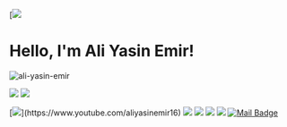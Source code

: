 [![](https://github-readme-stats.vercel.app/api?username=ali-yasin-emir&theme=vue&show_icons=true)
# Hello, I'm Ali Yasin Emir!

<p align="left"> <img src="https://komarev.com/ghpvc/?username=ali-yasin-emir" alt="ali-yasin-emir" /> </p>

[![](https://img.shields.io/twitter/follow/weakton?style=social)](https://www.twitter.com/weakton)
[![](https://img.shields.io/github/followers/ali-yasin-emir?style=social)](https://www.github.com/ali-yasin-emir)

[![](https://img.shields.io/badge/youtube-%23FF0000.svg?&style=for-the-badge&logo=youtube&logoColor=white")](https://www.youtube.com/aliyasinemir16)
[![](https://img.shields.io/badge/twitter-%231DA1F2.svg?&style=for-the-badge&logo=twitter&logoColor=white)](https://www.twitter.com/weakton)
[![](https://img.shields.io/badge/linkedin-%230077B5.svg?&style=for-the-badge&logo=linkedin&logoColor=white)](https://www.linkedin.com/in/ali-yasin-emir-1b9457213/)
[![](https://img.shields.io/badge/medium-%2312100E.svg?&style=for-the-badge&logo=medium&logoColor=white)](https://medium.com/@aliyasin.emir)
[![](https://img.shields.io/badge/instagram-%23E4405F.svg?&style=for-the-badge&logo=instagram&logoColor=white)](https://www.instagram.com/ali.yasin.emir/)
[![Mail Badge](https://img.shields.io/badge/aliyasin.emir16@gmail.com-c14438?style=for-the-badge&logo=Gmail&logoColor=white&link=mailto:aliyasin.emir16@gmail.com)](mailto:aliyasin.emir16@gmail.com)
